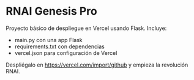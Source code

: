 # RNAI Genesis Pro

Proyecto básico de despliegue en Vercel usando Flask.
Incluye:

- main.py con una app Flask
- requirements.txt con dependencias
- vercel.json para configuración de Vercel

Despliégalo en https://vercel.com/import/github y empieza la revolución RNAI.
